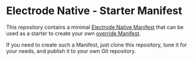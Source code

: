 # Electrode Native - Starter Manifest

This repository contains a minimal [Electrode Native Manifest] that can be used as a starter to create your own [override Manifest].

If you need to create such a Manifest, just clone this repository, tune it for your needs, and publish it to your own Git repository.


[Electrode Native Manifest]: https://github.com/electrode-io/electrode-react-native/blob/master/docs/platform-parts/manifest.md

[override Manifest]: https://github.com/electrode-io/electrode-react-native/blob/master/docs/platform-parts/manifest.md#overriding-the-master-manifest
